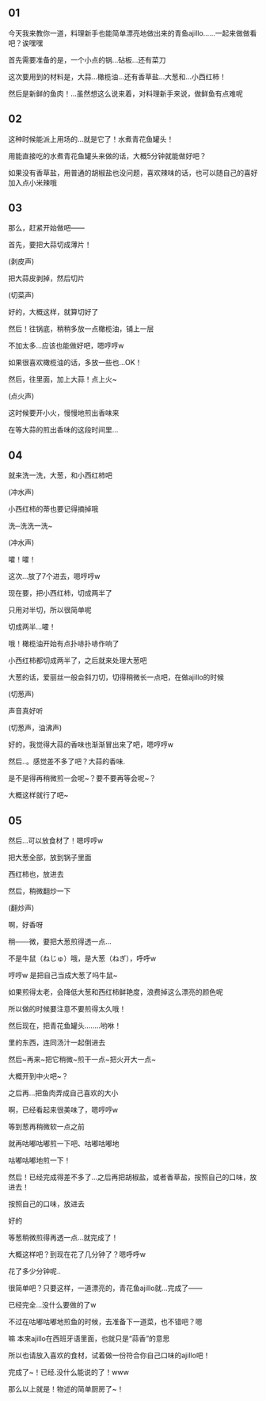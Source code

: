 ## 01

今天我来教你一道，料理新手也能简单漂亮地做出来的青鱼ajillo……一起来做做看吧？诶嘿嘿

首先需要准备的是，一个小点的锅…砧板…还有菜刀

这次要用到的材料是，大蒜…橄榄油…还有香草盐…大葱和…小西红柿！

然后是新鲜的鱼肉！…虽然想这么说来着，对料理新手来说，做鲜鱼有点难呢

## 02

这种时候能派上用场的…就是它了！水煮青花鱼罐头！

用能直接吃的水煮青花鱼罐头来做的话，大概5分钟就能做好吧？

如果没有香草盐，用普通的胡椒盐也没问题，喜欢辣味的话，也可以随自己的喜好加入点小米辣哦

## 03

那么，赶紧开始做吧——

首先，要把大蒜切成薄片！

(剥皮声)

把大蒜皮剥掉，然后切片

(切菜声)

好的，大概这样，就算切好了

然后！往锅底，稍稍多放一点橄榄油，铺上一层

不加太多…应该也能做好吧，嗯哼哼w

如果很喜欢橄榄油的话，多放一些也…OK！

然后，往里面，加上大蒜！点上火~

(点火声)

这时候要开小火，慢慢地煎出香味来

在等大蒜的煎出香味的这段时间里…

## 04

就来洗一洗，大葱，和小西红柿吧

(冲水声)

小西红柿的蒂也要记得摘掉哦

洗─洗洗一洗~

(冲水声)

嚯！嚯！

这次…放了7个进去，嗯哼哼w

现在要，把小西红柿，切成两半了

只用对半切，所以很简单呢

切成两半…嚯！

哦！橄榄油开始有点扑哧扑哧作响了

小西红柿都切成两半了，之后就来处理大葱吧

大葱的话，爱丽丝一般会斜刀切，切得稍微长一点吧，在做ajillo的时候

(切葱声)

声音真好听

(切葱声，油沸声)

好的，我觉得大蒜的香味也渐渐冒出来了吧，嗯哼哼w

然后..。感觉差不多了吧？大蒜的香味.

是不是得再稍微煎一会呢~？要不要再等会呢~？

大概这样就行了吧~

## 05

然后…可以放食材了！嗯哼哼w

把大葱全部，放到锅子里面

西红柿也，放进去

然后，稍微翻炒一下

(翻炒声)

啊，好香呀

稍——微，要把大葱煎得透一点…

不是牛鼠（ねじゅ）哦，是大葱（ねぎ），呼呼w

哼哼w 是把自己当成大葱了吗牛鼠~

如果煎得太老，会降低大葱和西红柿鲜艳度，浪费掉这么漂亮的颜色呢

所以做的时候要注意不要煎得太久哦！

然后现在，把青花鱼罐头.….…哟咻！

里的东西，连同汤汁一起倒进去

然后~再来~把它稍微~煎干一点~把火开大一点~

大概开到中火吧~？

之后再…把鱼肉弄成自己喜欢的大小

啊，已经看起来很美味了，嗯哼哼w

等到葱再稍微软一点之前

就再咕嘟咕嘟煎一下吧、咕嘟咕嘟地

咕嘟咕嘟地煎一下！

然后！已经完成得差不多了…之后再把胡椒盐，或者香草盐，按照自己的口味，放进去！

按照自己的口味，放进去

好的

等葱稍微煎得再透一点…就完成了！

大概这样吧？到现在花了几分钟了？嗯呼呼w

花了多少分钟呢..

很简单吧？只要这样，一道漂亮的，青花鱼ajillo就…完成了——

已经完全…没什么要做的了w

不过在咕嘟咕嘟地煎鱼的时候，去准备下一道菜，也不错吧？嗯

嘛 本来ajillo在西班牙语里面，也就只是“蒜香”的意思

所以也请放入喜欢的食材，试着做一份符合你自己口味的ajillo吧！

完成了~！已经.没什么能说的了！www

那么以上就是！物述的简单厨房了~！





